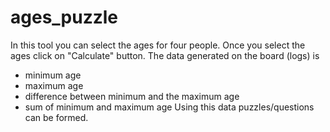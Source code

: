 # ages_puzzle
In this tool you can select the ages for four people. Once you select the ages click on "Calculate" button.
The data generated on the board (logs) is 
- minimum age
- maximum age
- difference between minimum and the maximum age
- sum of minimum and maximum age
Using this data puzzles/questions can be formed.
